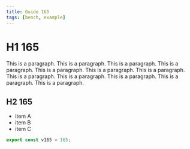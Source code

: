 ```yaml
---
title: Guide 165
tags: [bench, example]
---
```


# H1 165

This is a paragraph. This is a paragraph. This is a paragraph. This is a paragraph. This is a paragraph. This is a paragraph. This is a paragraph. This is a paragraph. This is a paragraph. This is a paragraph. This is a paragraph. This is a paragraph. 

## H2 165

- item A
- item B
- item C

```ts
export const v165 = 165;
```